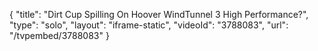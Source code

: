 {
    "title": "Dirt Cup Spilling On Hoover WindTunnel 3 High Performance?",
    "type": "solo",
    "layout": "iframe-static",
    "videoId": "3788083",
    "url": "\/tvpembed\/3788083"
}